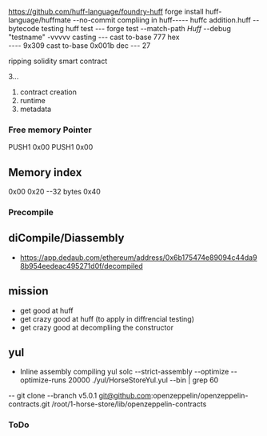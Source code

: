  https://github.com/huff-language/foundry-huff 
 forge install huff-language/huffmate --no-commit
 compliing in huff----- huffc addition.huff --bytecode
testing huff test --- forge test --match-path *Huff* --debug "testname" -vvvvv
casting --- cast to-base 777 hex  
---- 9x309
cast to-base 0x001b dec
--- 27 

ripping solidity smart contract

3...
1. contract creation
2. runtime
3. metadata

### Free memory Pointer
PUSH1 0x00
PUSH1 0x00

## Memory index
0x00
0x20 --32 bytes
0x40

### Precompile 

## diCompile/Diassembly 
- https://app.dedaub.com/ethereum/address/0x6b175474e89094c44da98b954eedeac495271d0f/decompiled



## mission
- get good at huff 
- get crazy good at huff (to apply in diffrencial testing)
- get crazy good at decompliing the constructor

## yul 
- Inline assembly
 compiling yul
 solc --strict-assembly --optimize --optimize-runs 20000 ./yul/HorseStoreYul.yul --bin | grep 60


 -- git clone --branch v5.0.1 git@github.com:openzeppelin/openzeppelin-contracts.git /root/1-horse-store/lib/openzeppelin-contracts
 
### ToDo 